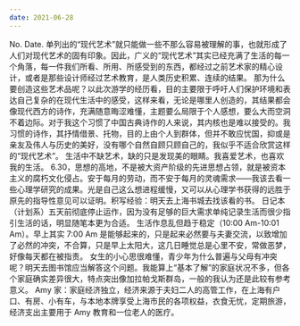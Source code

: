 ```yaml
---
date: 2021-06-28
---
```


No.
Date.
单列出的“现代艺术”就只能做一些不那么容易被理解的事，也就形成了人们对现代艺术的固有印象。因此，广义的“现代艺术”其实已经充满了生活的每一个角落，每一件我们所看、所用、所感受到的东西，都经过之前艺术家的精心设计，或者是那些设计师经过艺术教育，是人类历史积累、连续的结果。
那为什么要创造这些艺术品呢？以此次游学的经历看，目的主要限于呼吁人们保护环境和表达自己复杂的在现代生活中的感受，这样来看，无论是哪里人创造的，其结果都会像现代西方的诗作，充满随意晦涩难懂，主题要么局限于个人感想，要么大而空洞不着边际。对于我这个习惯了中国古典诗作的人来说，其内核也是难以接受的。我习惯的诗作，其抒情借景、托物，目的上由个人到群体，但并不敢应忧国，抑或是亲友及伟人与历史的美好，没有哪个自然自顾只顾自己的，我似乎不适合欣赏这样的“现代艺术”。
生活中不缺艺术，缺的只是发现美的眼睛。我喜爱艺术，也喜欢我的生活。
6.30，思想的高地，不是被大资产阶级的先进思想占领，就是被资本主义的腐朽文化侵占。安于每月的劳动，而不安于每月的灵魂需求——我该去看一些心理学研究的成果。光是自己这么想进程缓慢，又可以从心理学书获得的远胜于原先的指导性意见可以证明。积写经验：明天去上海书城去找该看的书。
日记本（计划系）五天前彻底停止运作，因为没有足够的巨大需求单纯记录生活而很少指引生活的话，明显随笔本更为合适。
生活作息乱但趋于稳定（10:00 Am-10:01 Am）。早上其实 7:00 Am 是能够起来的，只是起来必然要与夫妻交流，以致增加了必然的冲突，不合算，只是早上太阳大，这几日睡觉总是心里不安，常做恶梦，好像每天都在被指责。
女生的小心思很难懂，青少年为什么普遍与父母有冲突呢？明天去图书馆应当解答这个问题。我能算上“基本了解”的家庭状况不多，但各个家庭确实差异很大，特点突出像加拉帕戈斯群岛，一般的我认为还是此较有参考意义。
Amy 家：家庭经济独立，经济来源于夫妇二人的高管工作，在上海有户口、有房、小有车，与本地本牌享受上海市民的各项权益，衣食无忧，定期旅游，经济支出主要用于 Amy 教育和一位老人的医疗。
